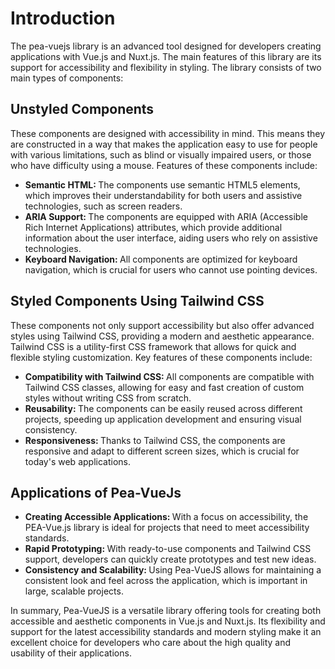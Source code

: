 # Introduction

The pea-vuejs library is an advanced tool designed for developers creating applications with Vue.js and Nuxt.js. The main features of this library are its support for accessibility and flexibility in styling. The library consists of two main types of components:

## Unstyled Components

These components are designed with accessibility in mind. This means they are constructed in a way that makes the application easy to use for people with various limitations, such as blind or visually impaired users, or those who have difficulty using a mouse. Features of these components include:

<ul>
  <li><b class="text-[#d5e47c]">Semantic HTML: </b> The components use semantic HTML5 elements, which improves their understandability for both users and assistive technologies, such as screen readers.</li>
  <li><b class="text-[#d5e47c]">ARIA Support: </b>  The components are equipped with ARIA (Accessible Rich Internet Applications) attributes, which provide additional information about the user interface, aiding users who rely on assistive technologies.</li>
  <li><b class="text-[#d5e47c]">Keyboard Navigation: </b>  All components are optimized for keyboard navigation, which is crucial for users who cannot use pointing devices.</li>
</ul>

## Styled Components Using Tailwind CSS

These components not only support accessibility but also offer advanced styles using Tailwind CSS, providing a modern and aesthetic appearance. Tailwind CSS is a utility-first CSS framework that allows for quick and flexible styling customization. Key features of these components include:

<ul>
  <li><b class="text-[#d5e47c]">Compatibility with Tailwind CSS: </b>All components are compatible with Tailwind CSS classes, allowing for easy and fast creation of custom styles without writing CSS from scratch.</li>
  <li><b class="text-[#d5e47c]">Reusability:  </b>  The components can be easily reused across different projects, speeding up application development and ensuring visual consistency.</li>
  <li><b class="text-[#d5e47c]">Responsiveness: </b> Thanks to Tailwind CSS, the components are responsive and adapt to different screen sizes, which is crucial for today's web applications.</li>
</ul>

## Applications of Pea-VueJs

<ul>
  <li><b class="text-[#d5e47c]">Creating Accessible Applications:  </b>With a focus on accessibility, the PEA-Vue.js library is ideal for projects that need to meet accessibility standards.</li>
  <li><b class="text-[#d5e47c]">Rapid Prototyping:   </b>  With ready-to-use components and Tailwind CSS support, developers can quickly create prototypes and test new ideas.</li>
  <li><b class="text-[#d5e47c]">Consistency and Scalability:  </b> Using Pea-VueJS allows for maintaining a consistent look and feel across the application, which is important in large, scalable projects.</li>
</ul>

In summary, Pea-VueJS is a versatile library offering tools for creating both accessible and aesthetic components in Vue.js and Nuxt.js. Its flexibility and support for the latest accessibility standards and modern styling make it an excellent choice for developers who care about the high quality and usability of their applications.
